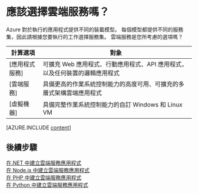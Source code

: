 <properties 
    pageTitle="Azure 的雲端服務會是符合我需求的計算選項嗎？" 
    description="了解 Azure 計算裝載選項以及其運作方式：App Service、雲端服務和虛擬機器" 
    services="cloud-services"
    documentationCenter=""
    authors="Thraka" 
    manager="timlt"/>

<tags 
    ms.service="multiple" 
    ms.workload="multiple" 
    ms.tgt_pltfrm="na" 
    ms.devlang="na" 
    ms.topic="article" 
    ms.date="09/01/2015" 
    ms.author="adegeo"/>


# 應該選擇雲端服務嗎？

Azure 對於執行的應用程式提供不同的裝載模型。 每個模型都提供不同的服務集，因此請根據您要執行的工作選擇服務集。 雲端服務是您所考慮的選項嗎？

| 計算選項| 對象|
| ------------------ | --------   |
| [應用程式服務]| 可擴充 Web 應用程式、行動應用程式、API 應用程式，以及任何裝置的邏輯應用程式|
| [雲端服務]| 具備更高的作業系統控制能力的高度可用、可擴充的多層式架構雲端應用程式|
| [虛擬機器]| 具備完整作業系統控制能力的自訂 Windows 和 Linux VM|


[AZURE.INCLUDE [content](../../includes/cloud-services-choose-me-content.md)]


## 後續步驟

[在.NET 中建立雲端服務應用程式](cloud-services-dotnet-get-started.md)<br/>
[在 Node.js 中建立雲端服務應用程式](cloud-services-nodejs-develop-deploy-app.md)<br/>
[在 PHP 中建立雲端服務應用程式](../cloud-services-php-create-web-role.md)<br/>
[在 Python 中建立雲端服務應用程式](../cloud-services-python-ptvs.md)<br/>


[app service]: app-service-choose-me.md 
[virtual machines]: ../virtual-machines-about.md 
[cloud services]: #tellmecs 

